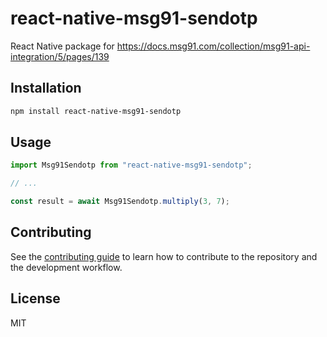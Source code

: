 # react-native-msg91-sendotp

React Native package for https://docs.msg91.com/collection/msg91-api-integration/5/pages/139

## Installation

```sh
npm install react-native-msg91-sendotp
```

## Usage

```js
import Msg91Sendotp from "react-native-msg91-sendotp";

// ...

const result = await Msg91Sendotp.multiply(3, 7);
```

## Contributing

See the [contributing guide](CONTRIBUTING.md) to learn how to contribute to the repository and the development workflow.

## License

MIT
